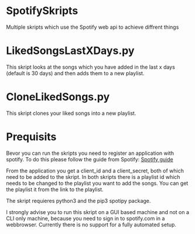 # SpotifySkripts
Multiple skripts which use the Spotify web api to achieve diffrent things

# LikedSongsLastXDays.py
This skript looks at the songs which you have added in the last x days (default is 30 days) and then adds them to a new playlist.

# CloneLikedSongs.py
This skript clones your liked songs into a new playlist.

# Prequisits
Bevor you can run the skripts you need to register an application with spotify. To do this please follow the guide from Spotify:
[Spotify guide](https://developer.spotify.com/documentation/web-api/tutorials/getting-started#create-an-app)

From the application you get a client_id and a client_secret, both of which need to be added to the skript.
In both skripts there is a playlist id which needs to be changed to the playlist you want to add the songs. You can get the playlist it from the link to the playlist. 

The skript requieres python3 and the pip3 spotipy package. 

I strongly advise you to run this skript on a GUI based machine and not on a CLI only machine, because you need to sign in to spotify.com in a webbrowser. 
Currently there is no support for a fully automated setup. 
